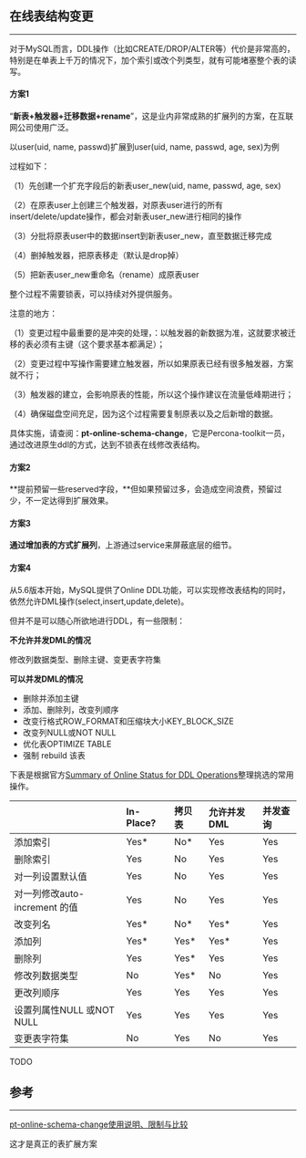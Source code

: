 ## 在线表结构变更

---

对于MySQL而言，DDL操作（比如CREATE/DROP/ALTER等）代价是非常高的，特别是在单表上千万的情况下，加个索引或改个列类型，就有可能堵塞整个表的读写。

#### 方案1

“**新表+触发器+迁移数据+rename**”，这是业内非常成熟的扩展列的方案，在互联网公司使用广泛。

以user\(uid, name, passwd\)扩展到user\(uid, name, passwd, age, sex\)为例

过程如下：

（1）先创建一个扩充字段后的新表user\_new\(uid, name, passwd, age, sex\)

（2）在原表user上创建三个触发器，对原表user进行的所有insert/delete/update操作，都会对新表user\_new进行相同的操作

（3）分批将原表user中的数据insert到新表user\_new，直至数据迁移完成

（4）删掉触发器，把原表移走（默认是drop掉）

（5）把新表user\_new重命名（rename）成原表user

整个过程不需要锁表，可以持续对外提供服务。

注意的地方：

（1）变更过程中最重要的是冲突的处理，：以触发器的新数据为准，这就要求被迁移的表必须有主键（这个要求基本都满足）；

（2）变更过程中写操作需要建立触发器，所以如果原表已经有很多触发器，方案就不行；

（3）触发器的建立，会影响原表的性能，所以这个操作建议在流量低峰期进行；

（4）确保磁盘空间充足，因为这个过程需要复制原表以及之后新增的数据。

具体实施，请查阅：**pt-online-schema-change**，它是Percona-toolkit一员，通过改进原生ddl的方式，达到不锁表在线修改表结构。

#### 方案2

**提前预留一些reserved字段，**但如果预留过多，会造成空间浪费，预留过少，不一定达得到扩展效果。

#### 方案3

**通过增加表的方式扩展列**，上游通过service来屏蔽底层的细节。

#### **方案4**

从5.6版本开始，MySQL提供了Online DDL功能，可以实现修改表结构的同时，依然允许DML操作\(select,insert,update,delete\)。

但并不是可以随心所欲地进行DDL，有一些限制：

**不允许并发DML的情况**

修改列数据类型、删除主键、变更表字符集

**可以并发DML的情况**

* 删除并添加主键
* 添加、删除列，改变列顺序
* 改变行格式ROW\_FORMAT和压缩块大小KEY\_BLOCK\_SIZE
* 改变列NULL或NOT NULL
* 优化表OPTIMIZE TABLE
* 强制 rebuild 该表

下表是根据官方[Summary of Online Status for DDL Operations](https://dev.mysql.com/doc/refman/5.6/en/innodb-create-index-overview.html)整理挑选的常用操作。

|  | In-Place? | 拷贝表 | 允许并发DML | 并发查询 |
| :--- | :--- | :--- | :--- | :--- |
| 添加索引 | Yes\* | No\* | Yes | Yes |
| 删除索引 | Yes | No | Yes | Yes |
| 对一列设置默认值 | Yes | No | Yes | Yes |
| 对一列修改auto-increment 的值 | Yes | No | Yes | Yes |
| 改变列名 | Yes\* | No\* | Yes\* | Yes |
| 添加列 | Yes\* | Yes\* | Yes\* | Yes |
| 删除列 | Yes | Yes\* | Yes | Yes |
| 修改列数据类型 | No | Yes\* | No | Yes |
| 更改列顺序 | Yes | Yes | Yes | Yes |
| 设置列属性NULL 或NOT NULL | Yes | Yes | Yes | Yes |
| 变更表字符集 | No | Yes | No | Yes |

  
TODO

## 参考

---

[pt-online-schema-change使用说明、限制与比较](http://seanlook.com/2016/05/27/mysql-pt-online-schema-change/)

这才是真正的表扩展方案

  
  


